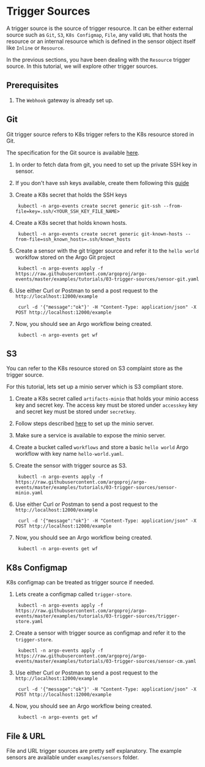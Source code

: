 # Trigger Sources
A trigger source is the source of trigger resource. It can be either external source such
as `Git`, `S3`, `K8s Configmap`, `File`, any valid `URL` that hosts the resource or an internal resource
which is defined in the sensor object itself like `Inline` or `Resource`. 

In the previous sections, you have been dealing with the `Resource` trigger source. In this tutorial, we
will explore other trigger sources.

## Prerequisites
1. The `Webhook` gateway is already set up.

## Git
Git trigger source refers to K8s trigger refers to the K8s resource stored in Git. 

The specification for the Git source is available [here](https://github.com/argoproj/argo-events/blob/master/api/sensor.md#argoproj.io/v1alpha1.GitArtifact).

1. In order to fetch data from git, you need to set up the private SSH key in sensor.

2. If you don't have ssh keys available, create them following this [guide](https://help.github.com/en/github/authenticating-to-github/generating-a-new-ssh-key-and-adding-it-to-the-ssh-agent)

3. Create a K8s secret that holds the SSH keys

        kubectl -n argo-events create secret generic git-ssh --from-file=key=.ssh/<YOUR_SSH_KEY_FILE_NAME>

4. Create a K8s secret that holds known hosts.

        kubectl -n argo-events create secret generic git-known-hosts --from-file=ssh_known_hosts=.ssh/known_hosts

5. Create a sensor with the git trigger source and refer it to the `hello world` worklfow stored
   on the Argo Git project

        kubectl -n argo-events apply -f https://raw.githubusercontent.com/argoproj/argo-events/master/examples/tutorials/03-trigger-sources/sensor-git.yaml 

6. Use either Curl or Postman to send a post request to the `http://localhost:12000/example`

        curl -d '{"message":"ok"}' -H "Content-Type: application/json" -X POST http://localhost:12000/example
   
7. Now, you should see an Argo workflow being created.

        kubectl -n argo-events get wf

## S3
You can refer to the K8s resource stored on S3 complaint store as the trigger source.

For this tutorial, lets set up a minio server which is S3 compliant store.

1. Create a K8s secret called `artifacts-minio` that holds your minio access key and secret key.
   The access key must be stored under `accesskey` key and secret key must be stored under
   `secretkey`.

2. Follow steps described [here](https://github.com/minio/minio/blob/master/docs/orchestration/kubernetes/k8s-yaml.md#minio-standalone-server-deployment) to set up the minio server.

3. Make sure a service is available to expose the minio server.

4. Create a bucket called `workflows` and store a basic `hello world` Argo workflow with key name `hello-world.yaml`.

5. Create the sensor with trigger source as S3.

        kubectl -n argo-events apply -f https://raw.githubusercontent.com/argoproj/argo-events/master/examples/tutorials/03-trigger-sources/sensor-minio.yaml

6. Use either Curl or Postman to send a post request to the `http://localhost:12000/example`

        curl -d '{"message":"ok"}' -H "Content-Type: application/json" -X POST http://localhost:12000/example
   
7. Now, you should see an Argo workflow being created.

        kubectl -n argo-events get wf

## K8s Configmap
K8s configmap can be treated as trigger source if needed.

1. Lets create a configmap called `trigger-store`.

        kubectl -n argo-events apply -f https://raw.githubusercontent.com/argoproj/argo-events/master/examples/tutorials/03-trigger-sources/trigger-store.yaml
   
2. Create a sensor with trigger source as configmap and refer it to the `trigger-store`.

        kubectl -n argo-events apply -f https://raw.githubusercontent.com/argoproj/argo-events/master/examples/tutorials/03-trigger-sources/sensor-cm.yaml
   
3. Use either Curl or Postman to send a post request to the `http://localhost:12000/example`

        curl -d '{"message":"ok"}' -H "Content-Type: application/json" -X POST http://localhost:12000/example
   
4. Now, you should see an Argo workflow being created.
   
        kubectl -n argo-events get wf

## File & URL
File and URL trigger sources are pretty self explanatory. The example sensors are available under `examples/sensors` folder.
